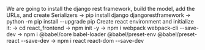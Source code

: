 We are going to install the django rest framework, build the model, add the URLs, and create Serializers
-> pip install django djangorestframework
-> python -m pip install --upgrade pip 
Create react environment and initialize it:
    -> cd react_frontend
    -> npm init -y
-> npm i webpack webpack-cli --save-dev
-> npm i @babel/core babel-loader @babel/preset-env @babel/preset-react --save-dev
-> npm i react react-dom --save-dev